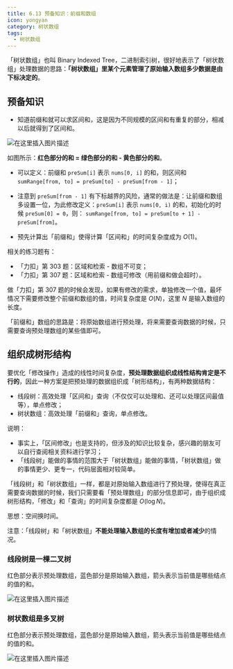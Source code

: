```yaml
---
title: 6.13 预备知识：前缀和数组
icon: yongyan
category: 树状数组
tags:
  - 树状数组
---
```


「树状数组」也叫 Binary Indexed Tree，二进制索引树，很好地表示了「树状数组」处理数据的思路：**「树状数组」里某个元素管理了原始输入数组多少数据是由下标决定的**。

## 预备知识


+ 知道前缀和就可以求区间和，这是因为不同规模的区间和有重复的部分，相减以后就得到了区间和。

![在这里插入图片描述](https://pic.leetcode-cn.com/aba1fdd954062295bb641be1b32251adf8e7253892bcac6497fcebf1509a8f97.png)

如图所示：**红色部分的和 = 绿色部分的和 - 黄色部分的和**。

+ 可以定义：前缀和 `preSum[i]` 表示 `nums[0, i]` 的和，则区间和  `sumRange[from, to] = preSum[to] - preSum[from - 1]`； 
+ 注意到 `preSum[from - 1]` 有下标越界的风险，通常的做法是：让前缀和数组多设置一位，为此修改定义：`preSum[i]` 表示 `nums[0, i)` 的和，初始化的时候 `preSum[0] = 0`，则： `sumRange[from, to] = preSum[to + 1] - preSum[from]`。

+ 预先计算出「前缀和」使得计算「区间和」的时间复杂度成为 $O(1)$。

相关的练习题有：

+ 「力扣」第 303 题：区域和检索 - 数组不可变；
+ 「力扣」第 307 题：区域和检索 - 数组可修改（用前缀和做会超时）。

做「力扣」第 307 题的时候会发现，如果有修改的需求，单独修改一个值，最坏情况下需要修改整个前缀和数组的值，时间复杂度是 $O(N)$，这里 $N$ 是输入数组的长度。

「前缀和」数组的思路是：将原始数组进行预处理，将来需要查询数据的时候，只需要查询预处理数组的某些值即可。

## 组织成树形结构

要优化「修改操作」造成的线性时间复杂度，**预处理数据组织成线性结构肯定是不行的**，因此一种方案是把预处理的数据组织成「树形结构」，有两种数据结构：

+ 线段树：高效处理「区间和」查询（不仅仅可以处理和、还可以处理区间最值等），单点修改；
+ 树状数组：高效处理「前缀和」查询，单点修改。

说明：

+ 事实上，「区间修改」也是支持的，但涉及的知识比较复杂，感兴趣的朋友可以自行查阅相关资料进行学习；
+ 「线段树」能做的事情的范围大于「树状数组」能做的事情，「树状数组」做的事情更少、更专一，代码层面相对较简单。

「线段树」和「树状数组」一样，都是对原始输入数组进行了预处理，使得在真正需要查询数据的时候，我们只需要看「预处理数组」的部分信息即可，由于组织成树形结构，「修改」和「查询」的时间复杂度都是 $O(\log N)$。

思想：空间换时间。

注意：「线段树」和「树状数组」**不能处理输入数组的长度有增加或者减少**的情况。

### 线段树是一棵二叉树

红色部分表示预处理数组，蓝色部分是原始输入数组，箭头表示当前值是哪些结点的值的和。

![在这里插入图片描述](https://pic.leetcode-cn.com/c08d174b2046e57178c20098f613a55740a5e896181526b144d15bdf7666452a.png)

### 树状数组是多叉树

红色部分表示预处理数组，蓝色部分是原始输入数组，箭头表示当前值是哪些结点的值的和。

![在这里插入图片描述](https://pic.leetcode-cn.com/257e6c5742751f7cfdfd0704e7380ceccbd123335347a589165d74fa7ad11d40.png)

